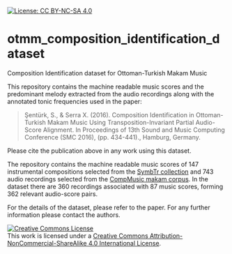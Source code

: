 [![License: CC BY-NC-SA 4.0](https://img.shields.io/badge/License-CC%20BY--NC--SA%204.0-ff69b4.svg)](http://creativecommons.org/licenses/by-nc-sa/4.0/)

# otmm_composition_identification_dataset
Composition Identification dataset for Ottoman-Turkish Makam Music

This repository contains the machine readable music scores and the predominant melody extracted from the audio recordings along with the annotated tonic frequencies used in the paper:

> Şentürk, S., & Serra X. (2016). Composition Identification in Ottoman-Turkish Makam Music Using Transposition-Invariant Partial Audio-Score Alignment. In Proceedings of 13th Sound and Music Computing Conference (SMC 2016), (pp. 434-441)., Hamburg, Germany.

Please cite the publication above in any work using this dataset.

The repository contains the machine readable music scores of 147 instrumental compositions selected from the [SymbTr collection](https://github.com/MTG/SymbTr) and 743 audio recordings selected from the [CompMusic makam corpus](http://compmusic.upf.edu/corpora). In the dataset there are 360 recordings associated with 87 music scores, forming 362 relevant audio-score pairs. 

For the details of the dataset, please refer to the paper. For any further information please contact the authors.

<a rel="license" href="http://creativecommons.org/licenses/by-nc-sa/4.0/"><img alt="Creative Commons License" style="border-width:0" src="https://i.creativecommons.org/l/by-nc-sa/4.0/88x31.png" /></a><br />This work is licensed under a <a rel="license" href="http://creativecommons.org/licenses/by-nc-sa/4.0/">Creative Commons Attribution-NonCommercial-ShareAlike 4.0 International License</a>.
